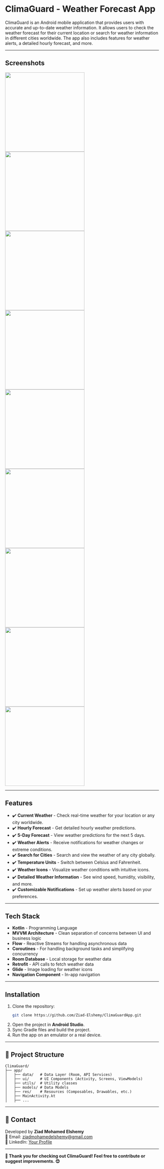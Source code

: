 # ClimaGuard - Weather Forecast App

ClimaGuard is an Android mobile application that provides users with accurate and up-to-date weather information. It allows users to check the weather forecast for their current location or search for weather information in different cities worldwide. The app also includes features for weather alerts, a detailed hourly forecast, and more.

---

## Screenshots

<img src="https://github.com/user-attachments/assets/ab1db945-e13a-4554-b1a8-bbe82d3e1d9c" width="260">
<img src="https://github.com/user-attachments/assets/1402422e-cd23-4b82-8564-6186ba1d1f19" width="260">
<img src="https://github.com/user-attachments/assets/da674f09-5bb7-4741-881b-1db465ee80e0" width="260">
<img src="https://github.com/user-attachments/assets/d14cf5e4-5ca4-4c2c-aaa6-14184a5ebdd5" width="260">
<img src="https://github.com/user-attachments/assets/4c37ab25-8bd3-4b5f-8212-e3e2363436f2" width="260">
<img src="https://github.com/user-attachments/assets/889e35d0-5eb4-4525-9922-e71151f13082" width="260">
<img src="https://github.com/user-attachments/assets/f2c95996-3679-4fee-bc75-17b90d089d03" width="260">
<img src="https://github.com/user-attachments/assets/b5ae0583-e973-44ab-bd40-ac98313cad3d" width="260">
<img src="https://github.com/user-attachments/assets/d7672f89-7690-4e9e-8875-c3806591d76e" width="260">



---

## Features

- ✔️ **Current Weather** - Check real-time weather for your location or any city worldwide.  
- ✔️ **Hourly Forecast** - Get detailed hourly weather predictions.  
- ✔️ **5-Day Forecast** - View weather predictions for the next 5 days.  
- ✔️ **Weather Alerts** - Receive notifications for weather changes or extreme conditions.  
- ✔️ **Search for Cities** - Search and view the weather of any city globally.  
- ✔️ **Temperature Units** - Switch between Celsius and Fahrenheit.  
- ✔️ **Weather Icons** - Visualize weather conditions with intuitive icons.  
- ✔️ **Detailed Weather Information** - See wind speed, humidity, visibility, and more.  
- ✔️ **Customizable Notifications** - Set up weather alerts based on your preferences.

---

## Tech Stack

- **Kotlin** - Programming Language  
- **MVVM Architecture** - Clean separation of concerns between UI and business logic  
- **Flow** - Reactive Streams for handling asynchronous data  
- **Coroutines** - For handling background tasks and simplifying concurrency  
- **Room Database** - Local storage for weather data  
- **Retrofit** - API calls to fetch weather data  
- **Glide** - Image loading for weather icons  
- **Navigation Component** - In-app navigation  

---

## Installation

1. Clone the repository:
   ```bash
   git clone https://github.com/Ziad-Elshemy/ClimaGuardApp.git
   ```
2. Open the project in **Android Studio**.
3. Sync Gradle files and build the project.
4. Run the app on an emulator or a real device.

---

## 📌 Project Structure

```
ClimaGuard/
├── app/
│   ├── data/   # Data Layer (Room, API Services)
│   ├── ui/     # UI Components (Activity, Screens, ViewModels)
│   ├── utils/  # Utility classes
│   ├── models/ # Data Models
│   ├── res/    # Resources (Composables, Drawables, etc.)
│   ├── MainActivity.kt
│   ├── ...
```

---

## 📧 Contact

Developed by **Ziad Mohamed Elshemy**\
📩 Email: [ziadmohamedelshemy@gmail.com](mailto\:ziadmohamedelshemy@gmail.com)\
🔗 LinkedIn: [Your Profile](https://www.linkedin.com/in/ziadelshemy/)

---

**🔹 Thank you for checking out ClimaGuard! Feel free to contribute or suggest improvements. 😊**
